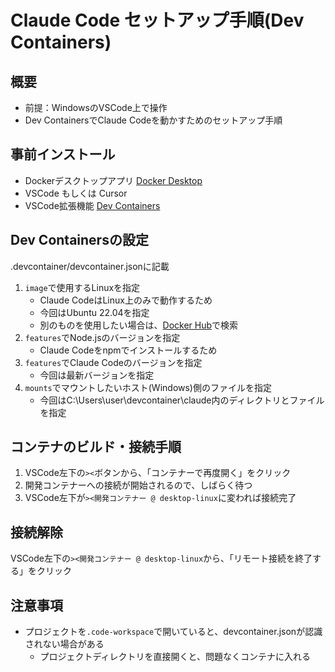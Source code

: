 # Claude Code セットアップ手順(Dev Containers)

## 概要
- 前提：WindowsのVSCode上で操作
- Dev ContainersでClaude Codeを動かすためのセットアップ手順

## 事前インストール
- Dockerデスクトップアプリ
  [Docker Desktop](https://www.docker.com/ja-jp/products/docker-desktop/)
- VSCode もしくは Cursor
- VSCode拡張機能
  [Dev Containers](https://marketplace.cursorapi.com/items?itemName=ms-vscode-remote.remote-containers)

## Dev Containersの設定
.devcontainer/devcontainer.jsonに記載
1. `image`で使用するLinuxを指定 
   - Claude CodeはLinux上のみで動作するため
   - 今回はUbuntu 22.04を指定
   - 別のものを使用したい場合は、[Docker Hub](https://hub.docker.com/r/microsoft/devcontainers-base)で検索
2. `features`でNode.jsのバージョンを指定
   - Claude Codeをnpmでインストールするため
3. `features`でClaude Codeのバージョンを指定
   - 今回は最新バージョンを指定
4. `mounts`でマウントしたいホスト(Windows)側のファイルを指定
   - 今回はC:\Users\user\devcontainer\claude内のディレクトリとファイルを指定

## コンテナのビルド・接続手順
1. VSCode左下の`><`ボタンから、「コンテナーで再度開く」をクリック
2. 開発コンテナーへの接続が開始されるので、しばらく待つ
3. VSCode左下が`><開発コンテナー @ desktop-linux`に変われば接続完了

## 接続解除
VSCode左下の`><開発コンテナー @ desktop-linux`から、「リモート接続を終了する」をクリック

## 注意事項
- プロジェクトを`.code-workspace`で開いていると、devcontainer.jsonが認識されない場合がある
   - プロジェクトディレクトリを直接開くと、問題なくコンテナに入れる
